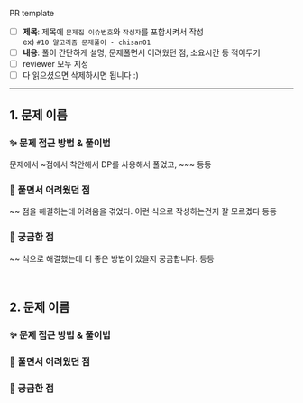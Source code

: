 PR template

- [ ] **제목**: 제목에 `문제집 이슈번호`와 `작성자`를 포함시켜서 작성<br>ex) `#10 알고리즘 문제풀이 - chisan01`
- [ ] **내용**: 풀이 간단하게 설명, 문제풀면서 어려웠던 점, 소요시간 등 적어두기
- [ ] reviewer 모두 지정
- [ ] 다 읽으셨으면 삭제하시면 됩니다 :)

------

## 1. 문제 이름

### ✨ 문제 접근 방법 & 풀이법

문제에서 ~점에서 착안해서 DP를 사용해서 풀었고, ~~~ 등등

### 🤦‍ 풀면서 어려웠던 점

~~ 점을 해결하는데 어려움을 겪었다. 이런 식으로 작성하는건지 잘 모르곘다 등등

### 👀 궁금한 점

~~ 식으로 해결했는데 더 좋은 방법이 있을지 궁금합니다. 등등

<br>

## 2. 문제 이름

### ✨ 문제 접근 방법 & 풀이법



### 🤦‍ 풀면서 어려웠던 점



### 👀 궁금한 점

